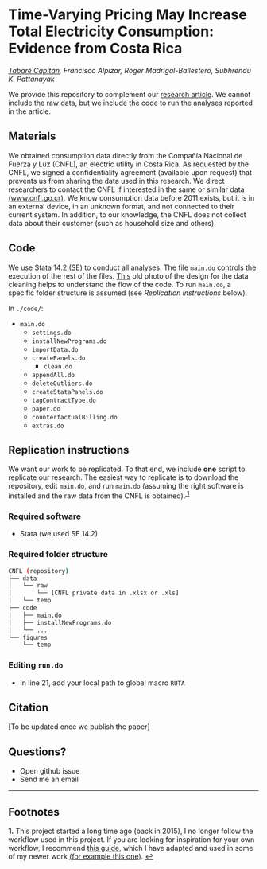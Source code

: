 # Time-Varying Pricing May Increase Total Electricity Consumption: Evidence from Costa Rica


_[Tabaré Capitán](http://tabarecapitan.com/), Francisco Alpízar, Róger Madrigal-Ballestero,
Subhrendu K. Pattanayak_

<!-- FIX LINK TO PAPER -->
We provide this repository to complement our [research article](https://www.tabarecapitan.com/assets/papers/CNFL_202103_compressed.pdf). We cannot include the raw data, but we include the code to run the analyses reported in the article.


## Materials

We obtained consumption data directly from the Compañía Nacional de Fuerza y Luz (CNFL), an electric utility in Costa Rica. As requested by the CNFL, we signed a confidentiality agreement (available upon request) that prevents us from sharing the data used in this research. We direct researchers to contact the CNFL if interested in the same or similar data [(www.cnfl.go.cr)](www.cnfl.go.cr). We know consumption data before 2011 exists, but it is in an external device, in an unknown format, and not connected to their current system. In addition, to our knowledge, the CNFL does not collect data about their customer (such as household size and others).


## Code

We use Stata 14.2 (SE) to conduct all analyses. The file `main.do` controls the execution of the rest of the files. [This](https://raw.githubusercontent.com/tabareCapitan/CNFL/master/code/code.jpg) old photo of the design for the data cleaning helps to understand the flow of the code. To run `main.do`, a specific folder structure is assumed (see *Replication instructions* below).

In `./code/`:

- `main.do`
  - `settings.do`
  - `installNewPrograms.do`
  - `importData.do`
  - `createPanels.do`
    - `clean.do`
  - `appendAll.do`
  - `deleteOutliers.do`
  - `createStataPanels.do`
  - `tagContractType.do`
  - `paper.do`
  - `counterfactualBilling.do`
  - `extras.do`

## Replication instructions

We want our work to be replicated. To that end, we include **one** script to replicate our research. The easiest way to replicate is to download the repository, edit  `main.do`, and run `main.do` (assuming the right software is installed and the raw data from the CNFL is obtained).<sup id="a1">[ 1](#f1)</sup>

### Required software
- Stata (we used SE 14.2)

### Required folder structure
```bash
CNFL (repository)
├── data
│   └── raw
│       └── [CNFL private data in .xlsx or .xls]
│   └── temp
├── code
│   ├── main.do
│   ├── installNewPrograms.do
│   └── ...
└── figures
    └── temp
```

### Editing `run.do`

- In line 21, add your local path to global macro `RUTA`

## Citation

[To be updated once we publish the paper]

## Questions?

- Open github issue
- Send me an email

---
## Footnotes

<b id="f1">1.</b> This project started a long time ago (back in 2015), I no longer follow the workflow used in this project. If you are looking for inspiration for your own workflow, I recommend [this guide](https://julianreif.com/guide/), which I have adapted and used in some of my newer work [(for example this one)](https://github.com/tabareCapitan/endowmentEffectInfo). [↩](#a1)
